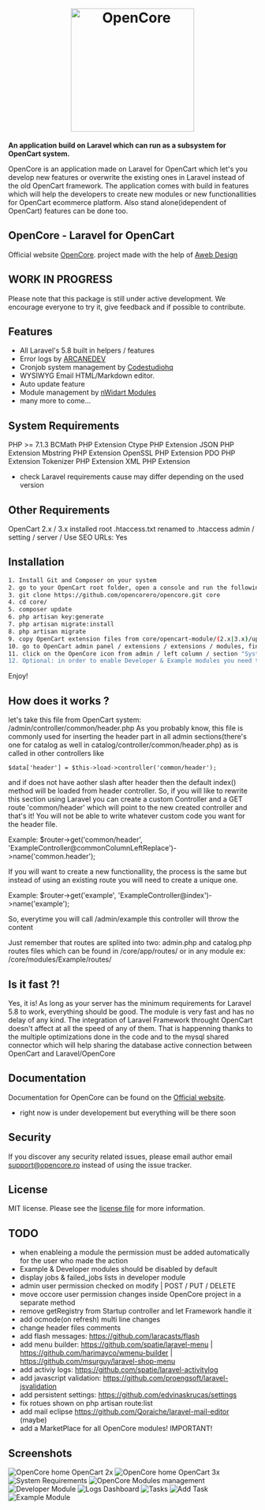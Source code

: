<h1 align="center"><img src="https://opencore.me/images/logo/opencore-logo-large-transparent.png" width="250" alt="OpenCore"></h1>

**An application build on Laravel which can run as a subsystem for OpenCart system.**

OpenCore is an application made on Laravel for OpenCart which let's you develop new features or overwrite the existing ones in Laravel instead of the old OpenCart framework. The application comes with build in features which will help the developers to create new modules or new functionallities for OpenCart ecommerce platform. Also stand alone(idependent of OpenCart) features can be done too.

## OpenCore - Laravel for OpenCart
Official website [OpenCore](https://opencore.me).
project made with the help of <a target="_blank" href="https://www.awebdesign.ro/en/">Aweb Design</a>


## WORK IN PROGRESS

Please note that this package is still under active development. We encourage everyone to try it, give feedback and if possible to contribute.

## Features

* All Laravel's 5.8 built in helpers / features
* Error logs by <a target="_blank" href="https://github.com/ARCANEDEV/LogViewer">ARCANEDEV</a>
* Cronjob system management by <a target="_blank" href="https://github.com/codestudiohq/laravel-totem">Codestudiohq</a>
* WYSIWYG Email HTML/Markdown editor.
* Auto update feature
* Module management by <a target="_blank" href="https://github.com/nWidart/laravel-modules">nWidart Modules</a>
* many more to come...

## System Requirements

PHP >= 7.1.3
BCMath PHP Extension
Ctype PHP Extension
JSON PHP Extension
Mbstring PHP Extension
OpenSSL PHP Extension
PDO PHP Extension
Tokenizer PHP Extension
XML PHP Extension
* check Laravel requirements cause may differ depending on the used version

## Other Requirements
OpenCart 2.x / 3.x installed
root .htaccess.txt renamed to .htaccess
admin / setting / server / Use SEO URLs: Yes

## Installation

``` bash
1. Install Git and Composer on your system
2. go to your OpenCart root folder, open a console and run the following commands step by step
3. git clone https://github.com/opencorero/opencore.git core
4. cd core/
5. composer update
6. php artisan key:generate
7. php artisan migrate:install
8. php artisan migrate
9. copy OpenCart extension files from core/opencart-module/(2.x|3.x)/upload to you OpenCart root folder
10. go to OpenCart admin panel / extensions / extensions / modules, find OpenCore module and install it
11. click on the OpenCore icon from admin / left column / section "System Requirements" and make sure there's nothing marked with red
12. Optional: in order to enable Developer & Example modules you need to access admin / user / user groups section and add permission for them
```
Enjoy!

## How does it works ?

let's take this file from OpenCart system: /admin/controller/common/header.php
As you probably know, this file is commonly used for inserting the header part in all admin sections(there's one for catalog as well in catalog/controller/common/header.php) as is called in other controllers like

    $data['header'] = $this->load->controller('common/header');

and if does not have aother slash after header then the default index() method will be loaded from header controller.
So, if you will like to rewrite this section using Laravel you can create a custom Controller and a GET route 'common/header' which will point to the new created controller and that's it! You will not be able to write whatever custom code you want for the header file.

Example: $router->get('common/header', 'ExampleController@commonColumnLeftReplace')->name('common.header');

If you will want to create a new functionallity, the process is the same but instead of using an existing route you will need to create a unique one.

Example: $router->get('example', 'ExampleController@index')->name('example');

So, everytime you will call /admin/example this controller will throw the content

Just remember that routes are splited into two:
admin.php and catalog.php routes files which can be found in /core/app/routes/ or in any module ex: /core/modules/Example/routes/

## Is it fast ?!
Yes, it is! As long as your server has the minimum requirements for Laravel 5.8 to work, everything should be good. The module is very fast and has no delay of any kind. The integration of Laravel Framework throught OpenCart doesn't affect at all the speed of any of them. That is happenning thanks to the multiple optimizations done in the code and to the mysql shared connector which will help sharing the database active connection between OpenCart and Laravel/OpenCore

## Documentation

Documentation for OpenCore can be found on the [Official website](https://opencore.me).
* right now is under developement but everything will be there soon

## Security

If you discover any security related issues, please email author email [support@opencore.ro](mailto:support@opencore.ro) instead of using the issue tracker.

## License

MIT license. Please see the [license file](LICENSE) for more information.


## TODO

* when enableing a module the permission must be added automatically for the user who made the action
* Example & Developer modules should be disabled by default
* display jobs & failed_jobs lists in developer module
* admin user permission checked on modify | POST / PUT / DELETE
* move occore user permission changes inside OpenCore project in a separate method
* remove getRegistry from Startup controller and let Framework handle it
* add ocmode(on refresh) multi line changes
* change header files comments
* add flash messages: https://github.com/laracasts/flash
* add menu builder: https://github.com/spatie/laravel-menu | https://github.com/harimayco/wmenu-builder | https://github.com/msurguy/laravel-shop-menu
* add activiy logs: https://github.com/spatie/laravel-activitylog
* add javascript validation: https://github.com/proengsoft/laravel-jsvalidation
* add persistent settings: https://github.com/edvinaskrucas/settings
* fix rotues shown on php artisan route:list
* add mail eclipse https://github.com/Qoraiche/laravel-mail-editor (maybe)
* add a MarketPlace for all OpenCore modules! IMPORTANT!

## Screenshots

<img alt="OpenCore home OpenCart 2x" src="https://opencore.me/images/screenshots/home-2x.png">
<img alt="OpenCore home OpenCart 3x" src="https://opencore.me/images/screenshots/home-3x.png">
<img alt="System Requirements" src="https://opencore.me/images/screenshots/system-requirements.png">
<img alt="OpenCore Modules management" src="https://opencore.me/images/screenshots/modules-management.png">
<img alt="Developer Module" src="https://opencore.me/images/screenshots/developer-module.png">
<img alt="Logs Dashboard" src="https://opencore.me/images/screenshots/logs-dashboard.png">
<img alt="Tasks" src="https://opencore.me/images/screenshots/tasks-module.png">
<img alt="Add Task" src="https://opencore.me/images/screenshots/tasks-module-add.png">
<img alt="Example Module" src="https://opencore.me/images/screenshots/example-module.png">

